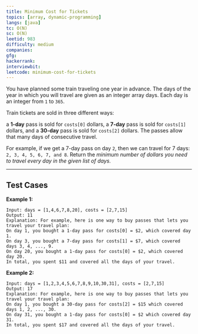 ```yaml
---
title: Minimum Cost for Tickets
topics: [array, dynamic-programming]
langs: [java]
tc: O(N)
sc: O(N)
leetid: 983
difficulty: medium
companies: 
gfg: 
hackerrank: 
interviewbit: 
leetcode: minimum-cost-for-tickets
---
```


You have planned some train traveling one year in advance. The days of the year in which you will travel are given as an integer array days. Each day is an integer from `1` to `365`.

Train tickets are sold in three different ways:

a **1-day** pass is sold for `costs[0]` dollars,
a **7-day** pass is sold for `costs[1]` dollars, and
a **30-day** pass is sold for `costs[2]` dollars.
The passes allow that many days of consecutive travel.

For example, if we get a 7-day pass on day `2`, then we can travel for 7 days: `2, 3, 4, 5, 6, 7, and 8`.
Return the _minimum number of dollars you need to travel every day in the given list of days._

---

## Test Cases

**Example 1:** 
```
Input: days = [1,4,6,7,8,20], costs = [2,7,15]
Output: 11
Explanation: For example, here is one way to buy passes that lets you travel your travel plan:
On day 1, you bought a 1-day pass for costs[0] = $2, which covered day 1.
On day 3, you bought a 7-day pass for costs[1] = $7, which covered days 3, 4, ..., 9.
On day 20, you bought a 1-day pass for costs[0] = $2, which covered day 20.
In total, you spent $11 and covered all the days of your travel.
```

**Example 2:** 
```
Input: days = [1,2,3,4,5,6,7,8,9,10,30,31], costs = [2,7,15]
Output: 17
Explanation: For example, here is one way to buy passes that lets you travel your travel plan:
On day 1, you bought a 30-day pass for costs[2] = $15 which covered days 1, 2, ..., 30.
On day 31, you bought a 1-day pass for costs[0] = $2 which covered day 31.
In total, you spent $17 and covered all the days of your travel.
```